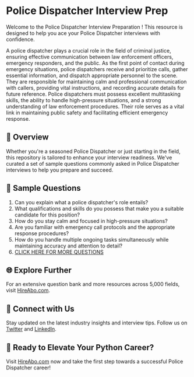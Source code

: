 # Police Dispatcher Interview Prep

Welcome to the Police Dispatcher Interview Preparation ! This resource is designed to help you ace your Police Dispatcher interviews with confidence.

A police dispatcher plays a crucial role in the field of criminal justice, ensuring effective communication between law enforcement officers, emergency responders, and the public. As the first point of contact during emergency situations, police dispatchers receive and prioritize calls, gather essential information, and dispatch appropriate personnel to the scene. They are responsible for maintaining calm and professional communication with callers, providing vital instructions, and recording accurate details for future reference. Police dispatchers must possess excellent multitasking skills, the ability to handle high-pressure situations, and a strong understanding of law enforcement procedures. Their role serves as a vital link in maintaining public safety and facilitating efficient emergency response.

## 🚀 Overview

Whether you're a seasoned Police Dispatcher or just starting in the field, this repository is tailored to enhance your interview readiness. We've curated a set of sample questions commonly asked in Police Dispatcher interviews to help you prepare and succeed.

## 📝 Sample Questions

1. Can you explain what a police dispatcher's role entails?
2. What qualifications and skills do you possess that make you a suitable candidate for this position?
3. How do you stay calm and focused in high-pressure situations?
4. Are you familiar with emergency call protocols and the appropriate response procedures?
5. How do you handle multiple ongoing tasks simultaneously while maintaining accuracy and attention to detail?
6. [CLICK HERE FOR MORE QUESTIONS](https://hireabo.com/job/9_1_12/Police%20Dispatcher)

## 🌐 Explore Further

For an extensive question bank and more resources across 5,000 fields, visit [HireAbo.com](https://www.hireabo.com).

## 📱 Connect with Us

Stay updated on the latest industry insights and interview tips. Follow us on [Twitter](https://twitter.com/hireabo) and [LinkedIn](https://www.linkedin.com/in/hire-abo-3609972a8/).

## 🚀 Ready to Elevate Your Python Career?

Visit [HireAbo.com](https://www.hireabo.com) now and take the first step towards a successful Police Dispatcher career!